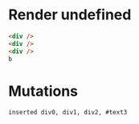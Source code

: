 # Render undefined
```html
<div />
<div />
<div />
b
```

# Mutations
```
inserted div0, div1, div2, #text3
```